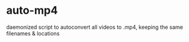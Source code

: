 # auto-mp4
daemonized script to autoconvert all videos to .mp4, keeping the same filenames &amp; locations
